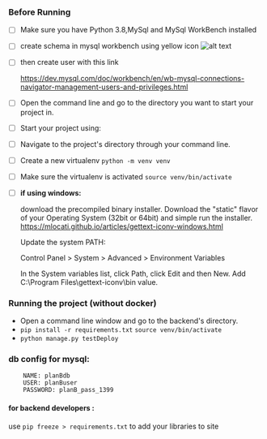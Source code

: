 ### Before Running 

- [ ] Make sure you have Python 3.8,MySql and MySql WorkBench installed
- [ ] create schema in mysql workbench using yellow icon 
![alt text](https://i.stack.imgur.com/fddKr.jpg)
- [ ] then create user with this link 

    https://dev.mysql.com/doc/workbench/en/wb-mysql-connections-navigator-management-users-and-privileges.html
- [ ] Open the command line and go to the directory you want to start your project in.
- [ ] Start your project using:

- [ ] Navigate to the project's directory through your command line.
- [ ] Create a new virtualenv `python -m venv venv`
- [ ] Make sure the virtualenv is activated  `source venv/bin/activate`


- [ ] **if using windows:**

    download the precompiled binary installer. Download the "static" flavor of your Operating System (32bit or 64bit) and simple run the installer.
    https://mlocati.github.io/articles/gettext-iconv-windows.html

    Update the system PATH:

    Control Panel > System > Advanced > Environment Variables

    In the System variables list, click Path, click Edit and then New. Add C:\Program Files\gettext-iconv\bin value.

### Running the project (without docker)
- Open a command line window and go to the backend's directory.
- `pip install -r requirements.txt`
`source venv/bin/activate` 
- `python manage.py testDeploy`

### db config for mysql:
        NAME: planBdb
        USER: planBuser
        PASSWORD: planB_pass_1399

#### for backend developers : 
use `pip freeze > requirements.txt` to add your libraries to site
